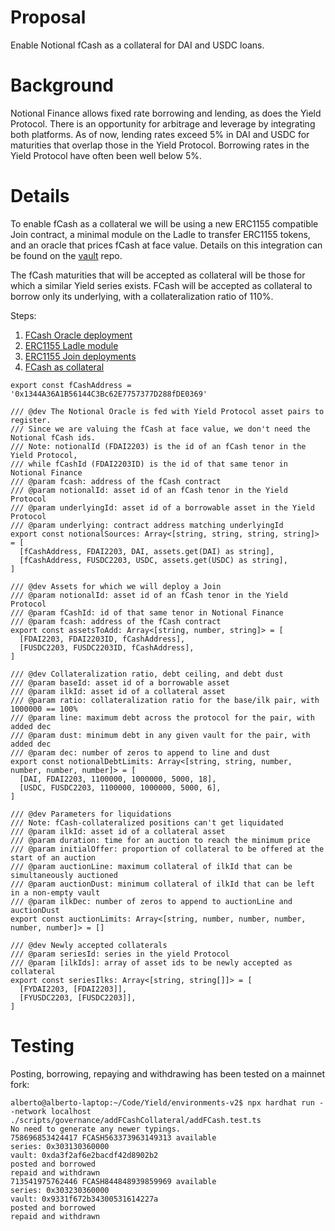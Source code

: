 # Proposal
Enable Notional fCash as a collateral for DAI and USDC loans.

# Background
Notional Finance allows fixed rate borrowing and lending, as does the Yield Protocol. There is an opportunity for arbitrage and leverage by integrating both platforms. As of now, lending rates exceed 5% in DAI and USDC for maturities that overlap those in the Yield Protocol. Borrowing rates in the Yield Protocol have often been well below 5%.


# Details
To enable fCash as a collateral we will be using a new ERC1155 compatible Join contract, a minimal module on the Ladle to transfer ERC1155 tokens, and an oracle that prices fCash at face value. Details on this integration can be found on the [vault](https://github.com/yieldprotocol/vault-v2/blob/master/contracts/other/notional/README.md) repo.

The fCash maturities that will be accepted as collateral will be those for which a similar Yield series exists. FCash will be accepted as collateral to borrow only its underlying, with a collateralization ratio of 110%.

Steps:
1. [FCash Oracle deployment](https://github.com/yieldprotocol/environments-v2/blob/7a35d72a64007a89b688d2e4d430744f9a58065b/scripts/governance/addFCashCollateral/addFCash-1.ts)
2. [ERC1155 Ladle module](https://github.com/yieldprotocol/environments-v2/blob/7a35d72a64007a89b688d2e4d430744f9a58065b/scripts/governance/addFCashCollateral/addFCash-2.ts)
3. [ERC1155 Join deployments](https://github.com/yieldprotocol/environments-v2/blob/7a35d72a64007a89b688d2e4d430744f9a58065b/scripts/governance/addFCashCollateral/addFCash-3.ts)
4. [FCash as collateral](https://github.com/yieldprotocol/environments-v2/blob/7a35d72a64007a89b688d2e4d430744f9a58065b/scripts/governance/addFCashCollateral/addFCash-4.ts)

```
export const fCashAddress = '0x1344A36A1B56144C3Bc62E7757377D288fDE0369'

/// @dev The Notional Oracle is fed with Yield Protocol asset pairs to register.
/// Since we are valuing the fCash at face value, we don't need the Notional fCash ids. 
/// Note: notionalId (FDAI2203) is the id of an fCash tenor in the Yield Protocol,
/// while fCashId (FDAI2203ID) is the id of that same tenor in Notional Finance
/// @param fcash: address of the fCash contract
/// @param notionalId: asset id of an fCash tenor in the Yield Protocol
/// @param underlyingId: asset id of a borrowable asset in the Yield Protocol
/// @param underlying: contract address matching underlyingId
export const notionalSources: Array<[string, string, string, string]> = [
  [fCashAddress, FDAI2203, DAI, assets.get(DAI) as string],
  [fCashAddress, FUSDC2203, USDC, assets.get(USDC) as string],
]

/// @dev Assets for which we will deploy a Join
/// @param notionalId: asset id of an fCash tenor in the Yield Protocol
/// @param fCashId: id of that same tenor in Notional Finance
/// @param fcash: address of the fCash contract
export const assetsToAdd: Array<[string, number, string]> = [
  [FDAI2203, FDAI2203ID, fCashAddress],
  [FUSDC2203, FUSDC2203ID, fCashAddress],
]

/// @dev Collateralization ratio, debt ceiling, and debt dust
/// @param baseId: asset id of a borrowable asset
/// @param ilkId: asset id of a collateral asset
/// @param ratio: collateralization ratio for the base/ilk pair, with 1000000 == 100%
/// @param line: maximum debt across the protocol for the pair, with added dec
/// @param dust: minimum debt in any given vault for the pair, with added dec
/// @param dec: number of zeros to append to line and dust
export const notionalDebtLimits: Array<[string, string, number, number, number, number]> = [
  [DAI, FDAI2203, 1100000, 1000000, 5000, 18],
  [USDC, FUSDC2203, 1100000, 1000000, 5000, 6],
]

/// @dev Parameters for liquidations
/// Note: fCash-collateralized positions can't get liquidated
/// @param ilkId: asset id of a collateral asset
/// @param duration: time for an auction to reach the minimum price
/// @param initialOffer: proportion of collateral to be offered at the start of an auction
/// @param auctionLine: maximum collateral of ilkId that can be simultaneously auctioned
/// @param auctionDust: minimum collateral of ilkId that can be left in a non-empty vault
/// @param ilkDec: number of zeros to append to auctionLine and auctionDust
export const auctionLimits: Array<[string, number, number, number, number, number]> = []

/// @dev Newly accepted collaterals
/// @param seriesId: series in the yield Protocol
/// @param [ilkIds]: array of asset ids to be newly accepted as collateral
export const seriesIlks: Array<[string, string[]]> = [
  [FYDAI2203, [FDAI2203]],
  [FYUSDC2203, [FUSDC2203]],
]
```

# Testing
Posting, borrowing, repaying and withdrawing has been tested on a mainnet fork:
```
alberto@alberto-laptop:~/Code/Yield/environments-v2$ npx hardhat run --network localhost ./scripts/governance/addFCashCollateral/addFCash.test.ts 
No need to generate any newer typings.
758696853424417 FCASH563373963149313 available
series: 0x303130360000
vault: 0xda3f2af6e2bacdf42d8902b2
posted and borrowed
repaid and withdrawn
713541975762446 FCASH844848939859969 available
series: 0x303230360000
vault: 0x9331f672b34300531614227a
posted and borrowed
repaid and withdrawn
```